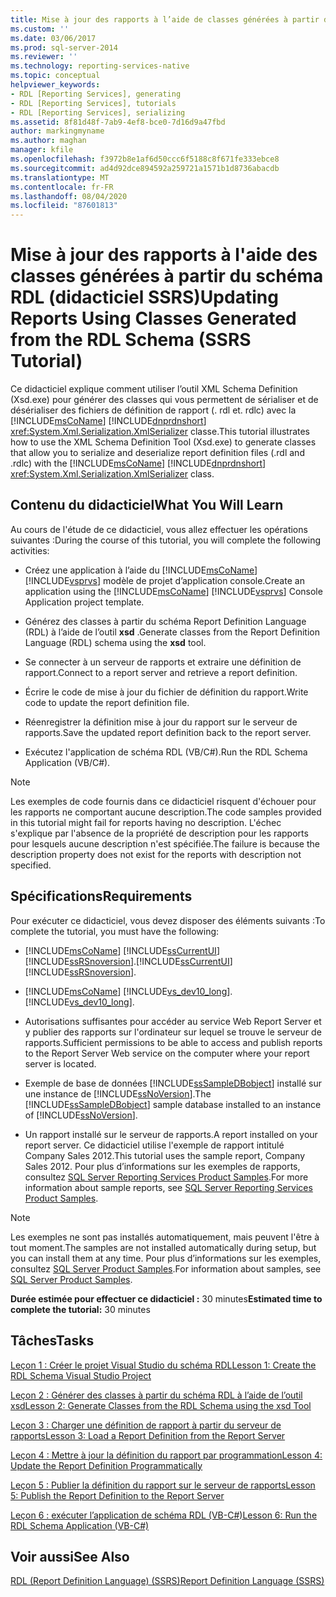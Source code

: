 ```yaml
---
title: Mise à jour des rapports à l’aide de classes générées à partir du schéma RDL (didacticiel SSRS) | Microsoft Docs
ms.custom: ''
ms.date: 03/06/2017
ms.prod: sql-server-2014
ms.reviewer: ''
ms.technology: reporting-services-native
ms.topic: conceptual
helpviewer_keywords:
- RDL [Reporting Services], generating
- RDL [Reporting Services], tutorials
- RDL [Reporting Services], serializing
ms.assetid: 8f81d48f-7ab9-4ef8-bce0-7d16d9a47fbd
author: markingmyname
ms.author: maghan
manager: kfile
ms.openlocfilehash: f3972b8e1af6d50ccc6f5188c8f671fe333ebce8
ms.sourcegitcommit: ad4d92dce894592a259721a1571b1d8736abacdb
ms.translationtype: MT
ms.contentlocale: fr-FR
ms.lasthandoff: 08/04/2020
ms.locfileid: "87601813"
---
```

# <a name="updating-reports-using-classes-generated-from-the-rdl-schema-ssrs-tutorial"></a><span data-ttu-id="28a0a-102">Mise à jour des rapports à l'aide des classes générées à partir du schéma RDL (didacticiel SSRS)</span><span class="sxs-lookup"><span data-stu-id="28a0a-102">Updating Reports Using Classes Generated from the RDL Schema (SSRS Tutorial)</span></span>
  <span data-ttu-id="28a0a-103">Ce didacticiel explique comment utiliser l’outil XML Schema Definition (Xsd.exe) pour générer des classes qui vous permettent de sérialiser et de désérialiser des fichiers de définition de rapport (. rdl et. rdlc) avec la [!INCLUDE[msCoName](../includes/msconame-md.md)] [!INCLUDE[dnprdnshort](../includes/dnprdnshort-md.md)] <xref:System.Xml.Serialization.XmlSerializer> classe.</span><span class="sxs-lookup"><span data-stu-id="28a0a-103">This tutorial illustrates how to use the XML Schema Definition Tool (Xsd.exe) to generate classes that allow you to serialize and deserialize report definition files (.rdl and .rdlc) with the [!INCLUDE[msCoName](../includes/msconame-md.md)] [!INCLUDE[dnprdnshort](../includes/dnprdnshort-md.md)] <xref:System.Xml.Serialization.XmlSerializer> class.</span></span>  
  
## <a name="what-you-will-learn"></a><span data-ttu-id="28a0a-104">Contenu du didacticiel</span><span class="sxs-lookup"><span data-stu-id="28a0a-104">What You Will Learn</span></span>  
 <span data-ttu-id="28a0a-105">Au cours de l'étude de ce didacticiel, vous allez effectuer les opérations suivantes :</span><span class="sxs-lookup"><span data-stu-id="28a0a-105">During the course of this tutorial, you will complete the following activities:</span></span>  
  
-   <span data-ttu-id="28a0a-106">Créez une application à l’aide du [!INCLUDE[msCoName](../includes/msconame-md.md)] [!INCLUDE[vsprvs](../includes/vsprvs-md.md)] modèle de projet d’application console.</span><span class="sxs-lookup"><span data-stu-id="28a0a-106">Create an application using the [!INCLUDE[msCoName](../includes/msconame-md.md)] [!INCLUDE[vsprvs](../includes/vsprvs-md.md)] Console Application project template.</span></span>  
  
-   <span data-ttu-id="28a0a-107">Générez des classes à partir du schéma Report Definition Language (RDL) à l’aide de l’outil **xsd** .</span><span class="sxs-lookup"><span data-stu-id="28a0a-107">Generate classes from the Report Definition Language (RDL) schema using the **xsd** tool.</span></span>  
  
-   <span data-ttu-id="28a0a-108">Se connecter à un serveur de rapports et extraire une définition de rapport.</span><span class="sxs-lookup"><span data-stu-id="28a0a-108">Connect to a report server and retrieve a report definition.</span></span>  
  
-   <span data-ttu-id="28a0a-109">Écrire le code de mise à jour du fichier de définition du rapport.</span><span class="sxs-lookup"><span data-stu-id="28a0a-109">Write code to update the report definition file.</span></span>  
  
-   <span data-ttu-id="28a0a-110">Réenregistrer la définition mise à jour du rapport sur le serveur de rapports.</span><span class="sxs-lookup"><span data-stu-id="28a0a-110">Save the updated report definition back to the report server.</span></span>  
  
-   <span data-ttu-id="28a0a-111">Exécutez l'application de schéma RDL (VB/C#).</span><span class="sxs-lookup"><span data-stu-id="28a0a-111">Run the RDL Schema Application (VB/C#).</span></span>  
  
> [!NOTE]  
>  <span data-ttu-id="28a0a-112">Les exemples de code fournis dans ce didacticiel risquent d'échouer pour les rapports ne comportant aucune description.</span><span class="sxs-lookup"><span data-stu-id="28a0a-112">The code samples provided in this tutorial might fail for reports having no description.</span></span> <span data-ttu-id="28a0a-113">L'échec s'explique par l'absence de la propriété de description pour les rapports pour lesquels aucune description n'est spécifiée.</span><span class="sxs-lookup"><span data-stu-id="28a0a-113">The failure is because the description property does not exist for the reports with description not specified.</span></span>  
  
## <a name="requirements"></a><span data-ttu-id="28a0a-114">Spécifications</span><span class="sxs-lookup"><span data-stu-id="28a0a-114">Requirements</span></span>  
 <span data-ttu-id="28a0a-115">Pour exécuter ce didacticiel, vous devez disposer des éléments suivants :</span><span class="sxs-lookup"><span data-stu-id="28a0a-115">To complete the tutorial, you must have the following:</span></span>  
  
-   [!INCLUDE[msCoName](../includes/msconame-md.md)] <span data-ttu-id="28a0a-116">[!INCLUDE[ssCurrentUI](../includes/sscurrentui-md.md)] [!INCLUDE[ssRSnoversion](../includes/ssrsnoversion-md.md)].</span><span class="sxs-lookup"><span data-stu-id="28a0a-116">[!INCLUDE[ssCurrentUI](../includes/sscurrentui-md.md)] [!INCLUDE[ssRSnoversion](../includes/ssrsnoversion-md.md)].</span></span>  
  
-   [!INCLUDE[msCoName](../includes/msconame-md.md)] <span data-ttu-id="28a0a-117">[!INCLUDE[vs_dev10_long](../includes/vs-dev10-long-md.md)].</span><span class="sxs-lookup"><span data-stu-id="28a0a-117">[!INCLUDE[vs_dev10_long](../includes/vs-dev10-long-md.md)].</span></span>  
  
-   <span data-ttu-id="28a0a-118">Autorisations suffisantes pour accéder au service Web Report Server et y publier des rapports sur l'ordinateur sur lequel se trouve le serveur de rapports.</span><span class="sxs-lookup"><span data-stu-id="28a0a-118">Sufficient permissions to be able to access and publish reports to the Report Server Web service on the computer where your report server is located.</span></span>  
  
-   <span data-ttu-id="28a0a-119">Exemple de base de données [!INCLUDE[ssSampleDBobject](../includes/sssampledbobject-md.md)] installé sur une instance de [!INCLUDE[ssNoVersion](../includes/ssnoversion-md.md)].</span><span class="sxs-lookup"><span data-stu-id="28a0a-119">The [!INCLUDE[ssSampleDBobject](../includes/sssampledbobject-md.md)] sample database installed to an instance of [!INCLUDE[ssNoVersion](../includes/ssnoversion-md.md)].</span></span>  
  
-   <span data-ttu-id="28a0a-120">Un rapport installé sur le serveur de rapports.</span><span class="sxs-lookup"><span data-stu-id="28a0a-120">A report installed on your report server.</span></span> <span data-ttu-id="28a0a-121">Ce didacticiel utilise l'exemple de rapport intitulé Company Sales 2012.</span><span class="sxs-lookup"><span data-stu-id="28a0a-121">This tutorial uses the sample report, Company Sales 2012.</span></span> <span data-ttu-id="28a0a-122">Pour plus d’informations sur les exemples de rapports, consultez [SQL Server Reporting Services Product Samples](https://go.microsoft.com/fwlink/?LinkId=177889).</span><span class="sxs-lookup"><span data-stu-id="28a0a-122">For more information about sample reports, see [SQL Server Reporting Services Product Samples](https://go.microsoft.com/fwlink/?LinkId=177889).</span></span>  
  
> [!NOTE]  
>  <span data-ttu-id="28a0a-123">Les exemples ne sont pas installés automatiquement, mais peuvent l'être à tout moment.</span><span class="sxs-lookup"><span data-stu-id="28a0a-123">The samples are not installed automatically during setup, but you can install them at any time.</span></span> <span data-ttu-id="28a0a-124">Pour plus d’informations sur les exemples, consultez [SQL Server Product Samples](https://go.microsoft.com/fwlink/?LinkId=182887).</span><span class="sxs-lookup"><span data-stu-id="28a0a-124">For information about samples, see [SQL Server Product Samples](https://go.microsoft.com/fwlink/?LinkId=182887).</span></span>  
  
 <span data-ttu-id="28a0a-125">**Durée estimée pour effectuer ce didacticiel :** 30 minutes</span><span class="sxs-lookup"><span data-stu-id="28a0a-125">**Estimated time to complete the tutorial:** 30 minutes</span></span>  
  
## <a name="tasks"></a><span data-ttu-id="28a0a-126">Tâches</span><span class="sxs-lookup"><span data-stu-id="28a0a-126">Tasks</span></span>  
 [<span data-ttu-id="28a0a-127">Leçon 1 : Créer le projet Visual Studio du schéma RDL</span><span class="sxs-lookup"><span data-stu-id="28a0a-127">Lesson 1: Create the RDL Schema Visual Studio Project</span></span>](../../2014/tutorials/lesson-1-create-the-rdl-schema-visual-studio-project.md)  
  
 [<span data-ttu-id="28a0a-128">Leçon 2 : Générer des classes à partir du schéma RDL à l’aide de l’outil xsd</span><span class="sxs-lookup"><span data-stu-id="28a0a-128">Lesson 2: Generate Classes from the RDL Schema using the xsd Tool</span></span>](../../2014/tutorials/lesson-2-generate-classes-from-the-rdl-schema-using-the-xsd-tool.md)  
  
 [<span data-ttu-id="28a0a-129">Leçon 3 : Charger une définition de rapport à partir du serveur de rapports</span><span class="sxs-lookup"><span data-stu-id="28a0a-129">Lesson 3: Load a Report Definition from the Report Server</span></span>](../../2014/tutorials/lesson-3-load-a-report-definition-from-the-report-server.md)  
  
 [<span data-ttu-id="28a0a-130">Leçon 4 : Mettre à jour la définition du rapport par programmation</span><span class="sxs-lookup"><span data-stu-id="28a0a-130">Lesson 4: Update the Report Definition Programmatically</span></span>](../../2014/tutorials/lesson-4-update-the-report-definition-programmatically.md)  
  
 [<span data-ttu-id="28a0a-131">Leçon 5 : Publier la définition du rapport sur le serveur de rapports</span><span class="sxs-lookup"><span data-stu-id="28a0a-131">Lesson 5: Publish the Report Definition to the Report Server</span></span>](../../2014/tutorials/lesson-5-publish-the-report-definition-to-the-report-server.md)  
  
 [<span data-ttu-id="28a0a-132">Leçon 6 : exécuter l’application de schéma RDL &#40;VB-C&#35;&#41;</span><span class="sxs-lookup"><span data-stu-id="28a0a-132">Lesson 6: Run the RDL Schema Application &#40;VB-C&#35;&#41;</span></span>](../../2014/tutorials/lesson-6-run-the-rdl-schema-application-vb-csharp.md)  
  
## <a name="see-also"></a><span data-ttu-id="28a0a-133">Voir aussi</span><span class="sxs-lookup"><span data-stu-id="28a0a-133">See Also</span></span>  
 [<span data-ttu-id="28a0a-134">RDL (Report Definition Language) &#40;SSRS&#41;</span><span class="sxs-lookup"><span data-stu-id="28a0a-134">Report Definition Language &#40;SSRS&#41;</span></span>](../reporting-services/reports/report-definition-language-ssrs.md)  
  
  
